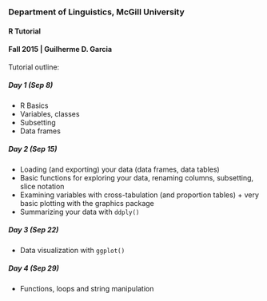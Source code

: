 ### Department of Linguistics, McGill University
#### R Tutorial
#### Fall 2015 | Guilherme D. Garcia

Tutorial outline:

##### Day 1 (Sep 8)

- R Basics
- Variables, classes
- Subsetting
- Data frames

##### Day 2 (Sep 15)

- Loading (and exporting) your data (data frames, data tables)
- Basic functions for exploring your data, renaming columns, subsetting, slice notation
- Examining variables with cross-tabulation (and proportion tables) + very basic plotting with the graphics package
- Summarizing your data with ```ddply()```

##### Day 3 (Sep 22)

- Data visualization with ```ggplot()```

##### Day 4 (Sep 29)

- Functions, loops and string manipulation
